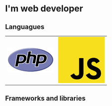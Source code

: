 # I'm web developer

## Languagues
<table style='border: none;'>
 <tbody>
  <tr>
   <td>
    <img src='.github/assets/php-logo.svg' width='150px'/>
   </td>
   <td>
    <img src='.github/assets/logo-js.png' width='150px'/>
   </td>
  </tr>
 </tbody>
</table>

## Frameworks and libraries
